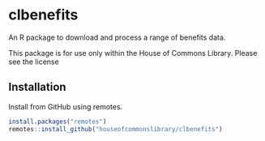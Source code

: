 # clbenefits

An R package to download and process a range of benefits data.

This package is for use only within the House of Commons Library. Please see the license

## Installation

Install from GitHub using remotes.

```r
install.packages("remotes")
remotes::install_github("houseofcommonslibrary/clbenefits")
```

